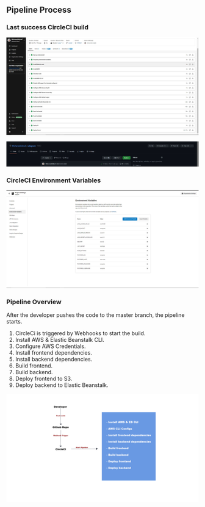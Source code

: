 ## Pipeline Process

### Last success CircleCI build

[![](https://github.com/MohanedAshraf/udagram/blob/master/documentation/CircleCI/1.JPG)](https://github.com/MohanedAshraf/udagram/blob/master/documentation/CircleCI/1.JPG)<br>

[![](https://github.com/MohanedAshraf/udagram/blob/master/documentation/CircleCI/3.JPG)](https://github.com/MohanedAshraf/udagram/blob/master/documentation/CircleCI/3.JPG)<br>

### CircleCI Environment Variables

[![](https://github.com/MohanedAshraf/udagram/blob/master/documentation/CircleCI/2.JPG)](https://github.com/MohanedAshraf/udagram/blob/master/documentation/CircleCI/2.JPG)<br>

### Pipeline Overview

After the developer pushes the code to the master branch, the pipeline starts.

1. CircleCi is triggered by Webhooks to start the build.
2. Install AWS & Elastic Beanstalk CLI.
3. Configure AWS Credentials.
4. Install frontend dependencies.
5. Install backend dependencies.
6. Build frontend.
7. Build backend.
8. Deploy frontend to S3.
9. Deploy backend to Elastic Beanstalk.

[![](https://github.com/MohanedAshraf/udagram/blob/master/documentation/diagrams/Pipline_Process.jpg)](https://github.com/MohanedAshraf/udagram/blob/master/documentation/diagrams/Pipline_Process.jpg)<br>